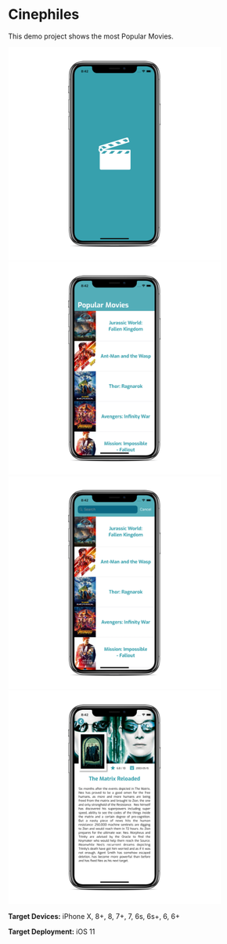 # Cinephiles
This demo project shows the most Popular Movies.

<p float="center">
  <img src="https://github.com/haroldogtf/Cinephiles/blob/master/screenshots/screenshot1.png" width="434" />
  <img src="https://github.com/haroldogtf/Cinephiles/blob/master/screenshots/screenshot2.png" width="434" />
  <img src="https://github.com/haroldogtf/Cinephiles/blob/master/screenshots/screenshot3.png" width="434" />
  <img src="https://github.com/haroldogtf/Cinephiles/blob/master/screenshots/screenshot4.png" width="434" />
</p>

**Target Devices:**
iPhone X, 8+, 8, 7+, 7, 6s, 6s+, 6, 6+

**Target Deployment:**
iOS 11
